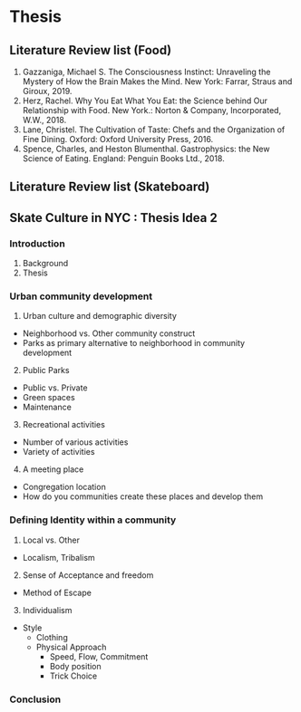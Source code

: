 # Thesis

## Literature Review list (Food)
1. Gazzaniga, Michael S. The Consciousness Instinct: Unraveling the Mystery of How the Brain Makes the Mind. New York: Farrar, Straus and Giroux, 2019.  
2. Herz, Rachel. Why You Eat What You Eat: the Science behind Our Relationship with Food. New York.: Norton & Company, Incorporated, W.W., 2018.
3. Lane, Christel. The Cultivation of Taste: Chefs and the Organization of Fine Dining. Oxford: Oxford University Press, 2016.
4. Spence, Charles, and Heston Blumenthal. Gastrophysics: the New Science of Eating. England: Penguin Books Ltd., 2018.

## Literature Review list (Skateboard)


## Skate Culture in NYC : Thesis Idea 2
### Introduction
1. Background
2. Thesis
### Urban community development
1. Urban culture and demographic diversity
- Neighborhood vs. Other community construct
- Parks as primary alternative to neighborhood in community development
2. Public Parks
- Public vs. Private
- Green spaces
- Maintenance
3. Recreational activities
- Number of various activities
- Variety of activities
4. A meeting place
- Congregation location
- How do you communities create these places and develop them
### Defining Identity within a community
1. Local vs. Other
- Localism, Tribalism
2. Sense of Acceptance and freedom
- Method of Escape
3. Individualism
- Style
  - Clothing
  - Physical Approach
    - Speed, Flow, Commitment
    - Body position
    - Trick Choice
### Conclusion
